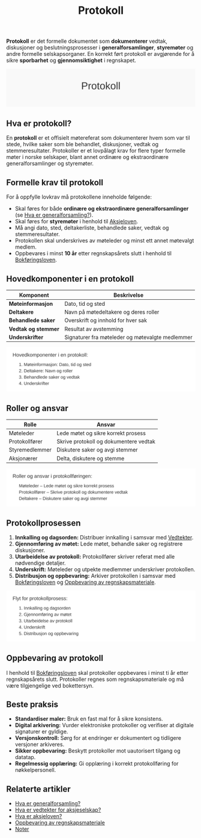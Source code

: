 ﻿---
title: "Protokoll"
meta_title: "Protokoll"
meta_description: '**Protokoll** er det formelle dokumentet som **dokumenterer** vedtak, diskusjoner og beslutningsprosesser i **generalforsamlinger**, **styremøter** og andre fo...'
slug: protokoll
type: blog
layout: pages/single
---

**Protokoll** er det formelle dokumentet som **dokumenterer** vedtak, diskusjoner og beslutningsprosesser i **generalforsamlinger**, **styremøter** og andre formelle selskapsorganer. En korrekt ført protokoll er avgjørende for å sikre **sporbarhet** og **gjennomsiktighet** i regnskapet.

![Protokoll](protokoll-image.svg)

## Hva er protokoll?

En **protokoll** er et offisielt møtereferat som dokumenterer hvem som var til stede, hvilke saker som ble behandlet, diskusjoner, vedtak og stemmeresultater. Protokoller er et lovpålagt krav for flere typer formelle møter i norske selskaper, blant annet ordinære og ekstraordinære generalforsamlinger og styremøter.

## Formelle krav til protokoll

For å oppfylle lovkrav må protokollene inneholde følgende:

*   Skal føres for både **ordinære og ekstraordinære generalforsamlinger** (se [Hva er generalforsamling?](/blogs/regnskap/hva-er-generalforsamling "Hva er generalforsamling? Guide til generalforsamling")).
*   Skal føres for **styremøter** i henhold til [Aksjeloven](/blogs/regnskap/hva-er-aksjeloven "Hva er Aksjeloven? Regler for Aksjeselskaper i Norge").
*   Må angi dato, sted, deltakerliste, behandlede saker, vedtak og stemmeresultater.
*   Protokollen skal underskrives av møteleder og minst ett annet møtevalgt medlem.
*   Oppbevares i minst **10 år** etter regnskapsårets slutt i henhold til [Bokføringsloven](/blogs/regnskap/hva-er-bokforingsloven "Hva er Bokføringsloven? Krav til bokføring og oppbevaring").


## Hovedkomponenter i en protokoll

| Komponent           | Beskrivelse                                   |
|---------------------|-----------------------------------------------|
| **Møteinformasjon**   | Dato, tid og sted                             |
| **Deltakere**         | Navn på møtedeltakere og deres roller         |
| **Behandlede saker**  | Overskrift og innhold for hver sak            |
| **Vedtak og stemmer** | Resultat av avstemming                         |
| **Underskrifter**     | Signaturer fra møteleder og møtevalgte medlemmer |

![Hovedkomponenter i protokoll](protokoll-komponenter.svg)

## Roller og ansvar

| Rolle            | Ansvar                                       |
|------------------|-----------------------------------------------|
| Møteleder        | Lede møtet og sikre korrekt prosess          |
| Protokollfører   | Skrive protokoll og dokumentere vedtak       |
| Styremedlemmer   | Diskutere saker og avgi stemmer               |
| Aksjonærer       | Delta, diskutere og stemme                   |

![Roller i protokollføring](protokoll-roller.svg)

## Protokollprosessen

1. **Innkalling og dagsorden:** Distribuer innkalling i samsvar med [Vedtekter](/blogs/regnskap/hva-er-vedtekter-for-aksjeselskap "Hva er Vedtekter for Aksjeselskap?").
2. **Gjennomføring av møtet:** Lede møtet, behandle saker og registrere diskusjoner.
3. **Utarbeidelse av protokoll:** Protokollfører skriver referat med alle nødvendige detaljer.
4. **Underskrift:** Møteleder og utpekte medlemmer underskriver protokollen.
5. **Distribusjon og oppbevaring:** Arkiver protokollen i samsvar med [Bokføringsloven](/blogs/regnskap/hva-er-bokforingsloven "Hva er Bokføringsloven? Krav til bokføring og oppbevaring") og [Oppbevaring av regnskapsmateriale](/blogs/regnskap/oppbevaring-av-regnskapsmateriale "Oppbevaring av regnskapsmateriale").

![Flyt for protokollprosess](protokoll-prosess.svg)

## Oppbevaring av protokoll

I henhold til [Bokføringsloven](/blogs/regnskap/hva-er-bokforingsloven "Hva er Bokføringsloven? Krav til bokføring og oppbevaring") skal protokoller oppbevares i minst ti år etter regnskapsårets slutt. Protokoller regnes som regnskapsmateriale og må være tilgjengelige ved bokettersyn.

## Beste praksis

*   **Standardiser maler:** Bruk en fast mal for å sikre konsistens.
*   **Digital arkivering:** Vurder elektroniske protokoller og verifiser at digitale signaturer er gyldige.
*   **Versjonskontroll:** Sørg for at endringer er dokumentert og tidligere versjoner arkiveres.
*   **Sikker oppbevaring:** Beskytt protokoller mot uautorisert tilgang og datatap.
*   **Regelmessig opplæring:** Gi opplæring i korrekt protokollføring for nøkkelpersonell.

## Relaterte artikler

* [Hva er generalforsamling?](/blogs/regnskap/hva-er-generalforsamling "Hva er generalforsamling? Guide til generalforsamling")
* [Hva er vedtekter for aksjeselskap?](/blogs/regnskap/hva-er-vedtekter-for-aksjeselskap "Hva er Vedtekter for Aksjeselskap?")
* [Hva er aksjeloven?](/blogs/regnskap/hva-er-aksjeloven "Hva er Aksjeloven? Regler for Aksjeselskaper i Norge")
* [Oppbevaring av regnskapsmateriale](/blogs/regnskap/oppbevaring-av-regnskapsmateriale "Oppbevaring av regnskapsmateriale")
* [Noter](/blogs/regnskap/noter "Noter “ Guide til regnskapsnoter")










